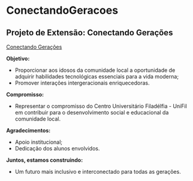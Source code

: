 # ConectandoGeracoes
## Projeto de Extensão: Conectando Gerações
[Conectando Gerações](https://time4success.webnode.page/)

**Objetivo:**

* Proporcionar aos idosos da comunidade local a oportunidade de adquirir habilidades tecnológicas essenciais para a vida moderna;
* Promover interações intergeracionais enriquecedoras.

**Compromisso:**

* Representar o compromisso do Centro Universitário Filadélfia - UniFil em contribuir para o desenvolvimento social e educacional da comunidade local.

**Agradecimentos:**

* Apoio institucional;
* Dedicação dos alunos envolvidos.

**Juntos, estamos construindo:**

* Um futuro mais inclusivo e interconectado para todas as gerações.


